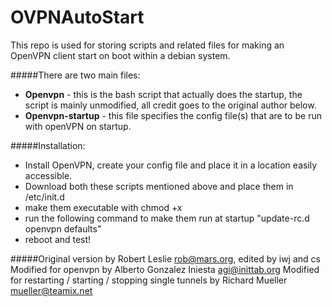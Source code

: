 OVPNAutoStart
=============

This repo is used for storing scripts and related files for making an OpenVPN client start on boot within a debian system.


#####There are two main files: 

* **Openvpn** - this is the bash script that actually does the startup, the script is mainly unmodified, all credit goes to the original author below.
* **Openvpn-startup** - this file specifies the config file(s) that are to be run with openVPN on startup.

#####Installation:
- Install OpenVPN, create your config file and place it in a location easily accessible.
- Download both these scripts mentioned above and place them in /etc/init.d
- make them executable with chmod +x
- run the following command to make them run at startup "update-rc.d openvpn defaults"
- reboot and test!

#####Original version by Robert Leslie
<rob@mars.org>, edited by iwj and cs
Modified for openvpn by Alberto Gonzalez Iniesta <agi@inittab.org>
Modified for restarting / starting / stopping single tunnels by Richard Mueller <mueller@teamix.net>
